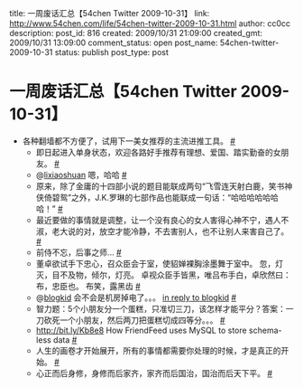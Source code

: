 title: 一周废话汇总【54chen Twitter 2009-10-31】
link: http://www.54chen.com/life/54chen-twitter-2009-10-31.html
author: cc0cc
description: 
post_id: 816
created: 2009/10/31 21:09:00
created_gmt: 2009/10/31 13:09:00
comment_status: open
post_name: 54chen-twitter-2009-10-31
status: publish
post_type: post

# 一周废话汇总【54chen Twitter 2009-10-31】

* 各种翻墙都不方便了，试用下一美女推荐的主流进推工具。 [#](http://twitter.com/54chen/statuses/5191085577)
  * 即日起进入单身状态，欢迎各路好手推荐有理想、爱国、踏实勤奋的女朋友。 [#](http://twitter.com/54chen/statuses/5218423315)
  * @[lixiaoshuan](http://twitter.com/lixiaoshuan) 嗯，哈哈 [#](http://twitter.com/54chen/statuses/5220523138)
  * 原来，除了金庸的十四部小说的题目能联成两句“飞雪连天射白鹿，笑书神侠倚碧鸳”之外，J.K.罗琳的七部作品也能联成一句话：“哈哈哈哈哈哈哈！” [#](http://twitter.com/54chen/statuses/5221686850)
  * 最近要做的事情就是调整，让一个没有良心的女人害得心神不宁，遇人不淑，老大说的对，放空才能冷静，不去害别人，也不让别人来害自己了。 [#](http://twitter.com/54chen/statuses/5247581918)
  * 前侍不忘，后事之师... [#](http://twitter.com/54chen/statuses/5250023449)
  * 董卓欲试手下忠心，召众臣会于室，使貂婵裸胸涂墨舞于室中。 忽，灯灭，目不及物，倾尔，灯亮。 卓视众臣手皆黑，唯吕布手白，卓欣然曰：布，忠臣也。 布笑，露黑齿 [#](http://twitter.com/54chen/statuses/5253710638)
  * @[blogkid](http://twitter.com/blogkid) 会不会是机房掉电了。。。 [in reply to blogkid](http://twitter.com/blogkid/statuses/5253971800) [#](http://twitter.com/54chen/statuses/5254009608)
  * 智力题：5个小朋友分一个蛋糕，只准切三刀，该怎样才能平分？答案：一刀砍死一个小朋友，然后两刀把蛋糕切成四等分。。。 [#](http://twitter.com/54chen/statuses/5256206634)
  * <http://bit.ly/Kb8e8> How FriendFeed uses MySQL to store schema-less data [#](http://twitter.com/54chen/statuses/5277930641)
  * 人生的画卷才开始展开，所有的事情都需要你处理的时候，才是真正的开始。 [#](http://twitter.com/54chen/statuses/5284056628)
  * 心正而后身修，身修而后家齐，家齐而后国治，国治而后天下平。 [#](http://twitter.com/54chen/statuses/5284459931)